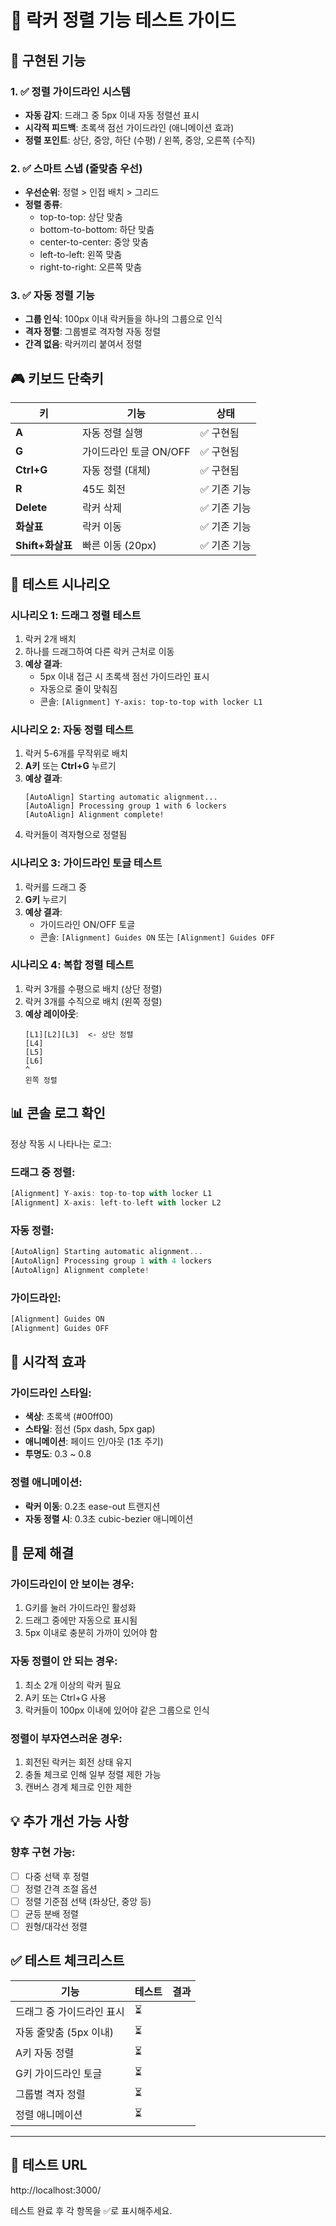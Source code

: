 # 📐 락커 정렬 기능 테스트 가이드

## 🎯 구현된 기능

### 1. ✅ 정렬 가이드라인 시스템
- **자동 감지**: 드래그 중 5px 이내 자동 정렬선 표시
- **시각적 피드백**: 초록색 점선 가이드라인 (애니메이션 효과)
- **정렬 포인트**: 상단, 중앙, 하단 (수평) / 왼쪽, 중앙, 오른쪽 (수직)

### 2. ✅ 스마트 스냅 (줄맞춤 우선)
- **우선순위**: 정렬 > 인접 배치 > 그리드
- **정렬 종류**:
  - top-to-top: 상단 맞춤
  - bottom-to-bottom: 하단 맞춤
  - center-to-center: 중앙 맞춤
  - left-to-left: 왼쪽 맞춤
  - right-to-right: 오른쪽 맞춤

### 3. ✅ 자동 정렬 기능
- **그룹 인식**: 100px 이내 락커들을 하나의 그룹으로 인식
- **격자 정렬**: 그룹별로 격자형 자동 정렬
- **간격 없음**: 락커끼리 붙여서 정렬

## 🎮 키보드 단축키

| 키 | 기능 | 상태 |
|---|------|------|
| **A** | 자동 정렬 실행 | ✅ 구현됨 |
| **G** | 가이드라인 토글 ON/OFF | ✅ 구현됨 |
| **Ctrl+G** | 자동 정렬 (대체) | ✅ 구현됨 |
| **R** | 45도 회전 | ✅ 기존 기능 |
| **Delete** | 락커 삭제 | ✅ 기존 기능 |
| **화살표** | 락커 이동 | ✅ 기존 기능 |
| **Shift+화살표** | 빠른 이동 (20px) | ✅ 기존 기능 |

## 🧪 테스트 시나리오

### 시나리오 1: 드래그 정렬 테스트
1. 락커 2개 배치
2. 하나를 드래그하여 다른 락커 근처로 이동
3. **예상 결과**:
   - 5px 이내 접근 시 초록색 점선 가이드라인 표시
   - 자동으로 줄이 맞춰짐
   - 콘솔: `[Alignment] Y-axis: top-to-top with locker L1`

### 시나리오 2: 자동 정렬 테스트
1. 락커 5-6개를 무작위로 배치
2. **A키** 또는 **Ctrl+G** 누르기
3. **예상 결과**:
   ```
   [AutoAlign] Starting automatic alignment...
   [AutoAlign] Processing group 1 with 6 lockers
   [AutoAlign] Alignment complete!
   ```
4. 락커들이 격자형으로 정렬됨

### 시나리오 3: 가이드라인 토글 테스트
1. 락커를 드래그 중
2. **G키** 누르기
3. **예상 결과**:
   - 가이드라인 ON/OFF 토글
   - 콘솔: `[Alignment] Guides ON` 또는 `[Alignment] Guides OFF`

### 시나리오 4: 복합 정렬 테스트
1. 락커 3개를 수평으로 배치 (상단 정렬)
2. 락커 3개를 수직으로 배치 (왼쪽 정렬)
3. **예상 레이아웃**:
   ```
   [L1][L2][L3]  <- 상단 정렬
   [L4]
   [L5]
   [L6]
   ^
   왼쪽 정렬
   ```

## 📊 콘솔 로그 확인

정상 작동 시 나타나는 로그:

### 드래그 중 정렬:
```javascript
[Alignment] Y-axis: top-to-top with locker L1
[Alignment] X-axis: left-to-left with locker L2
```

### 자동 정렬:
```javascript
[AutoAlign] Starting automatic alignment...
[AutoAlign] Processing group 1 with 4 lockers
[AutoAlign] Alignment complete!
```

### 가이드라인:
```javascript
[Alignment] Guides ON
[Alignment] Guides OFF
```

## 🎨 시각적 효과

### 가이드라인 스타일:
- **색상**: 초록색 (#00ff00)
- **스타일**: 점선 (5px dash, 5px gap)
- **애니메이션**: 페이드 인/아웃 (1초 주기)
- **투명도**: 0.3 ~ 0.8

### 정렬 애니메이션:
- **락커 이동**: 0.2초 ease-out 트랜지션
- **자동 정렬 시**: 0.3초 cubic-bezier 애니메이션

## 🐛 문제 해결

### 가이드라인이 안 보이는 경우:
1. G키를 눌러 가이드라인 활성화
2. 드래그 중에만 자동으로 표시됨
3. 5px 이내로 충분히 가까이 있어야 함

### 자동 정렬이 안 되는 경우:
1. 최소 2개 이상의 락커 필요
2. A키 또는 Ctrl+G 사용
3. 락커들이 100px 이내에 있어야 같은 그룹으로 인식

### 정렬이 부자연스러운 경우:
1. 회전된 락커는 회전 상태 유지
2. 충돌 체크로 인해 일부 정렬 제한 가능
3. 캔버스 경계 체크로 인한 제한

## 💡 추가 개선 가능 사항

### 향후 구현 가능:
- [ ] 다중 선택 후 정렬
- [ ] 정렬 간격 조절 옵션
- [ ] 정렬 기준점 선택 (좌상단, 중앙 등)
- [ ] 균등 분배 정렬
- [ ] 원형/대각선 정렬

## ✅ 테스트 체크리스트

| 기능 | 테스트 | 결과 |
|------|--------|------|
| 드래그 중 가이드라인 표시 | ⏳ | |
| 자동 줄맞춤 (5px 이내) | ⏳ | |
| A키 자동 정렬 | ⏳ | |
| G키 가이드라인 토글 | ⏳ | |
| 그룹별 격자 정렬 | ⏳ | |
| 정렬 애니메이션 | ⏳ | |

---

## 📝 테스트 URL
http://localhost:3000/

테스트 완료 후 각 항목을 ✅로 표시해주세요.